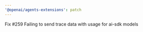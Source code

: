 ```yaml
---
'@openai/agents-extensions': patch
---
```


Fix #259 Failing to send trace data with usage for ai-sdk models
